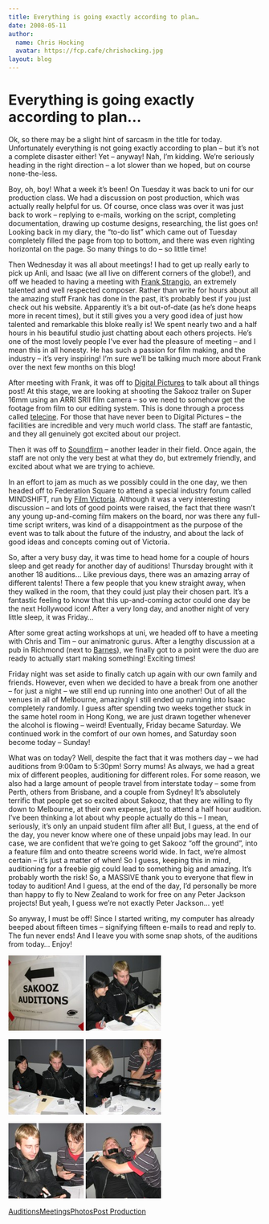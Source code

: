 ```yaml
---
title: Everything is going exactly according to plan…
date: 2008-05-11
author:
  name: Chris Hocking
  avatar: https://fcp.cafe/chrishocking.jpg
layout: blog
---
```

# Everything is going exactly according to plan…

Ok, so there may be a slight hint of sarcasm in the title for today. Unfortunately everything is not going exactly according to plan – but it’s not a complete disaster either! Yet – anyway! Nah, I’m kidding. We’re seriously heading in the right direction – a lot slower than we hoped, but on course none-the-less.

Boy, oh, boy! What a week it’s been! On Tuesday it was back to uni for our production class. We had a discussion on post production, which was actually really helpful for us. Of course, once class was over it was just back to work – replying to e-mails, working on the script, completing documentation, drawing up costume designs, researching, the list goes on! Looking back in my diary, the “to-do list” which came out of Tuesday completely filled the page from top to bottom, and there was even righting horizontal on the page. So many things to do – so little time!

Then Wednesday it was all about meetings! I had to get up really early to pick up Anli, and Isaac (we all live on different corners of the globe!), and off we headed to having a meeting with [Frank Strangio](http://www.frankstrangio.com "Frank Strangio"), an extremely talented and well respected composer. Rather than write for hours about all the amazing stuff Frank has done in the past, it’s probably best if you just check out his website. Apparently it’s a bit out-of-date (as he’s done heaps more in recent times), but it still gives you a very good idea of just how talented and remarkable this bloke really is! We spent nearly two and a half hours in his beautiful studio just chatting about each others projects. He’s one of the most lovely people I’ve ever had the pleasure of meeting – and I mean this in all honesty. He has such a passion for film making, and the industry – it’s very inspiring! I’m sure we’ll be talking much more about Frank over the next few months on this blog!

After meeting with Frank, it was off to [Digital Pictures](http://www.digitalpictures.com.au/ "Digital Pictures") to talk about all things post! At this stage, we are looking at shooting the Sakooz trailer on Super 16mm using an ARRI SRII film camera – so we need to somehow get the footage from film to our editing system. This is done through a process called [telecine](http://en.wikipedia.org/wiki/Telecine "Telecine"). For those that have never been to Digital Pictures – the facilities are incredible and very much world class. The staff are fantastic, and they all genuinely got excited about our project.

Then it was off to [Soundfirm](http://www.soundfirm.com.au/ "Sound Firm") – another leader in their field. Once again, the staff are not only the very best at what they do, but extremely friendly, and excited about what we are trying to achieve.

In an effort to jam as much as we possibly could in the one day, we then headed off to Federation Square to attend a special industry forum called MINDSHIFT, run by [Film Victoria](http://film.vic.gov.au "Film Victoria"). Although it was a very interesting discussion – and lots of good points were raised, the fact that there wasn’t any young up-and-coming film makers on the board, nor was there any full-time script writers, was kind of a disappointment as the purpose of the event was to talk about the future of the industry, and about the lack of good ideas and concepts coming out of Victoria.

So, after a very busy day, it was time to head home for a couple of hours sleep and get ready for another day of auditions! Thursday brought with it another 18 auditions… Like previous days, there was an amazing array of different talents! There a few people that you knew straight away, when they walked in the room, that they could just play their chosen part. It’s a fantastic feeling to know that this up-and-coming actor could one day be the next Hollywood icon! After a very long day, and another night of very little sleep, it was Friday…

After some great acting workshops at uni, we headed off to have a meeting with Chris and Tim – our animatronic gurus. After a lengthy discussion at a pub in Richmond (next to [Barnes](http://www.barnes.com.au "Barnes")), we finally got to a point were the duo are ready to actually start making something! Exciting times!

Friday night was set aside to finally catch up again with our own family and friends. However, even when we decided to have a break from one another – for just a night – we still end up running into one another! Out of all the venues in all of Melbourne, amazingly I still ended up running into Isaac completely randomly. I guess after spending two weeks together stuck in the same hotel room in Hong Kong, we are just drawn together whenever the alcohol is flowing – weird! Eventually, Friday became Saturday. We continued work in the comfort of our own homes, and Saturday soon become today – Sunday!

What was on today? Well, despite the fact that it was mothers day – we had auditions from 9:00am to 5:30pm! Sorry mums! As always, we had a great mix of different peoples, auditioning for different roles. For some reason, we also had a large amount of people travel from interstate today – some from Perth, others from Brisbane, and a couple from Sydney! It’s absolutely terrific that people get so excited about Sakooz, that they are willing to fly down to Melbourne, at their own expense, just to attend a half hour audition. I’ve been thinking a lot about why people actually do this – I mean, seriously, it’s only an unpaid student film after all! But, I guess, at the end of the day, you never know where one of these unpaid jobs may lead. In our case, we are confident that we’re going to get Sakooz “off the ground”, into a feature film and onto theatre screens world wide. In fact, we’re almost certain – it’s just a matter of when! So I guess, keeping this in mind, auditioning for a freebie gig could lead to something big and amazing. It’s probably worth the risk! So, a MASSIVE thank you to everyone that flew in today to audition! And I guess, at the end of the day, I’d personally be more than happy to fly to New Zealand to work for free on any Peter Jackson projects! But yeah, I guess we’re not exactly Peter Jackson… yet!

So anyway, I must be off! Since I started writing, my computer has already beeped about fifteen times – signifying fifteen e-mails to read and reply to. The fun never ends! And I leave you with some snap shots, of the auditions from today… Enjoy!

[![Sakooz Auditions](/static/blog/2008-05-sakooz_auditions_11may2008_03-150x150.jpg "Sakooz Auditions")](/static/blog/2008-05-sakooz_auditions_11may2008_03.jpg)  [![Sakooz Auditions](/static/blog/2008-05-sakooz_auditions_11may2008_01-150x150.jpg "Sakooz Auditions")](/static/blog/2008-05-sakooz_auditions_11may2008_01.jpg)

[![Sakooz Auditions](/static/blog/2008-05-sakooz_auditions_11may2008_02-150x150.jpg "Sakooz Auditions")](/static/blog/2008-05-sakooz_auditions_11may2008_02.jpg) [![Sakooz Auditions](/static/blog/2008-05-sakooz_auditions_11may2008_04-150x150.jpg "Sakooz Auditions")](/static/blog/2008-05-sakooz_auditions_11may2008_04.jpg)

[![Sakooz Auditions](/static/blog/2008-05-sakooz_auditions_11may2008_05-150x150.jpg "Sakooz Auditions")](/static/blog/2008-05-sakooz_auditions_11may2008_05.jpg) [![Sakooz Auditions](/static/blog/2008-05-sakooz_auditions_11may2008_06-150x150.jpg "Sakooz Auditions")](/static/blog/2008-05-sakooz_auditions_11may2008_06.jpg)

[Auditions](./../tag/auditions/)[Meetings](./../tag/meetings/)[Photos](./../tag/photos/)[Post Production](./../tag/post-production/)